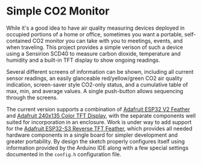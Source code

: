 # Simple CO2 Monitor
While it's a good idea to have air quality measuring devices deployed in occupied portions of a home or office, sometimes you want a portable, self-contained CO2 monitor you can take with you to meetings, events, and when traveling.  This project provides a simple verison of such a device using a Sensirion SCD40 to measure carbon dioxide, temperature and humidity and a built-in TFT display to show ongoing readings.

Several different screens of information can be shown, including all current sensor readings, an easily glanceable red/yellow/green CO2 air quality indication, screen-saver style CO2-only status, and a cumulative table of max, min, and average values.  A single push-button allows sequencing through the screens.

The current version supports a combination of [Adafruit ESP32 V2 Feather](https://www.adafruit.com/product/5400) and [Adafruit 240x135 Color TFT Display](https://www.adafruit.com/product/4383), with the separate components well suited for incorporation in an enclosure. Work is under way to add support for the [Adafruit ESP32-S3 Reverse TFT Feather](https://www.adafruit.com/product/5691), which provides all needed hardware components in a single board for simpler development and greater portability.  By design the sketch properly configures itself using information provided by the Arduino IDE along with a few special settings documented in the `config.h` configuration file.